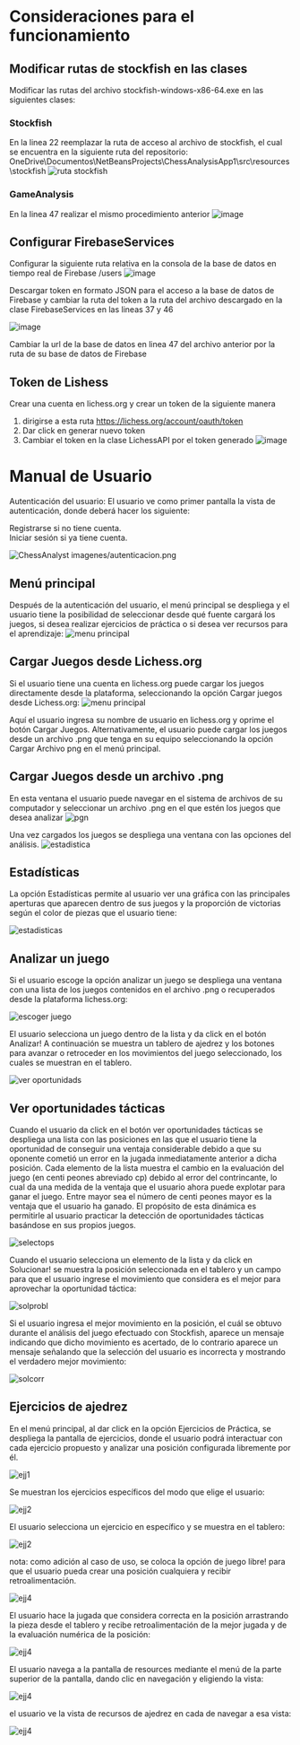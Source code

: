 # Consideraciones para el funcionamiento

## Modificar rutas de stockfish en las clases

Modificar las rutas del archivo stockfish-windows-x86-64.exe en las siguientes clases:

### Stockfish
En la linea 22 reemplazar la ruta de acceso al archivo de stockfish, el cual se encuentra en la siguiente ruta del repositorio:\
OneDrive\Documentos\NetBeansProjects\ChessAnalysisApp1\src\resources\stockfish
![ruta stockfish](https://github.com/user-attachments/assets/110a61f9-22f6-4f2e-a5ce-676f7fa56178)

### GameAnalysis
En la linea 47 realizar el mismo procedimiento anterior 
![image](https://github.com/user-attachments/assets/9eaeadc1-dcd9-4561-91bb-8cf8286ade3b)

## Configurar FirebaseServices
Configurar la siguiente ruta relativa en la consola de la base de datos en tiempo real de Firebase
/users
![image](https://github.com/user-attachments/assets/9e53d1b4-9dbe-442c-9d88-90d4b1af0f86)

Descargar token en formato JSON para el acceso a la base de datos de Firebase y cambiar la ruta del token a la ruta del archivo descargado en la clase FirebaseServices en las lineas 37 y 46

![image](https://github.com/user-attachments/assets/a582651f-344c-4ace-b8eb-feb2a14cd148)

Cambiar la url de la base de datos en linea 47 del archivo anterior por la ruta de su base de datos de Firebase

## Token de Lishess
Crear una cuenta en lichess.org y crear un token de la siguiente manera
1. dirigirse a esta ruta https://lichess.org/account/oauth/token
2. Dar click en generar nuevo token
3. Cambiar el token en la clase LichessAPI por el token generado
   ![image](https://github.com/user-attachments/assets/0149b1a3-0676-41f6-9836-df511de7f737)

# Manual de Usuario

Autenticación del usuario: El usuario ve como primer pantalla la vista de autenticación, donde deberá hacer los siguiente:

Registrarse si no tiene cuenta.\
Iniciar sesión si ya tiene cuenta.

![ChessAnalyst imagenes/autenticacion.png](https://github.com/AdrianEspitiaUN/ChessAnalyst/blob/master/ChessAnalyst%20imagenes/autenticacion.png)

## Menú principal
Después de la autenticación del usuario, el menú principal se despliega y el usuario tiene la posibilidad de seleccionar desde qué fuente cargará los juegos, si desea realizar ejercicios de práctica o si desea ver recursos para el aprendizaje:
![menu principal](https://github.com/AdrianEspitiaUN/ChessAnalyst/blob/master/ChessAnalyst%20imagenes/menuPrincipal.png)


## Cargar Juegos desde Lichess.org
Si el usuario tiene una cuenta en lichess.org puede cargar los juegos directamente desde la plataforma, seleccionando la opción Cargar juegos desde Lichess.org:
![menu principal](https://github.com/AdrianEspitiaUN/ChessAnalyst/blob/master/ChessAnalyst%20imagenes/cargarJuegosLichess.png)


Aquí el usuario ingresa su nombre de usuario en lichess.org y oprime el botón Cargar Juegos. Alternativamente, el usuario puede cargar los juegos desde un archivo .png que tenga en su equipo seleccionando la opción Cargar Archivo png en el menú principal.

## Cargar Juegos desde un archivo .png
En esta ventana el usuario puede navegar en el sistema de archivos de su computador y seleccionar un archivo .png en el que estén los juegos que desea analizar
![pgn](https://github.com/AdrianEspitiaUN/ChessAnalyst/blob/master/ChessAnalyst%20imagenes/cargarJuegosPgn.png)

Una vez cargados los juegos se despliega una ventana con las opciones del análisis. 
![estadistica](https://github.com/AdrianEspitiaUN/ChessAnalyst/blob/master/ChessAnalyst%20imagenes/estadisticasAnalizarJuegos.png)

## Estadísticas
La opción Estadísticas permite al usuario ver una gráfica con las principales aperturas que aparecen dentro de sus juegos y la proporción de victorias según el color de piezas que el usuario tiene:

![estadisticas](https://github.com/AdrianEspitiaUN/ChessAnalyst/blob/master/ChessAnalyst%20imagenes/estadisticas.png)

## Analizar un juego
Si el usuario escoge la opción analizar un juego se despliega una ventana con una lista de los juegos contenidos en el archivo .png o recuperados desde la plataforma lichess.org:

![escoger juego](https://github.com/AdrianEspitiaUN/ChessAnalyst/blob/master/ChessAnalyst%20imagenes/seleccionarJuego.png)

El usuario selecciona un juego dentro de la lista y da click en el botón Analizar! A continuación se muestra un tablero de ajedrez y los botones para avanzar o retroceder en los movimientos del juego seleccionado, los cuales se muestran en el tablero. 

![ver oportunidads](https://github.com/AdrianEspitiaUN/ChessAnalyst/blob/master/ChessAnalyst%20imagenes/verOportunidades.png)


## Ver oportunidades tácticas
Cuando el usuario da click en el botón ver oportunidades tácticas se despliega una lista con las posiciones en las que el usuario tiene la oportunidad de conseguir una ventaja considerable debido a que su oponente cometió un error en la jugada inmediatamente anterior a dicha posición. Cada elemento de la lista muestra el cambio en la evaluación del juego (en centi peones abreviado cp) debido al error del contrincante, lo cual da una medida de la ventaja que el usuario ahora puede explotar para ganar el juego. Entre mayor sea el número de centi peones mayor es la ventaja que el usuario ha ganado. El propósito de esta dinámica es permitirle al usuario practicar la detección de oportunidades tácticas basándose en sus propios juegos. 

![selectops](https://github.com/AdrianEspitiaUN/ChessAnalyst/blob/master/ChessAnalyst%20imagenes/seleccionarOportunidades.png)

Cuando el usuario selecciona un elemento de la lista y da click en Solucionar! se muestra la posición seleccionada en el tablero y un campo para que el usuario ingrese el movimiento que considera es el mejor para aprovechar la oportunidad táctica:

![solprobl](https://github.com/AdrianEspitiaUN/ChessAnalyst/blob/master/ChessAnalyst%20imagenes/solucionarProblema.png)

Si el usuario ingresa el mejor movimiento en la posición, el cuál se obtuvo durante el análisis del juego efectuado con Stockfish, aparece un mensaje indicando que dicho movimiento es acertado, de lo contrario aparece un mensaje señalando que la selección del usuario es incorrecta y mostrando el verdadero mejor movimiento:

![solcorr](https://github.com/AdrianEspitiaUN/ChessAnalyst/blob/master/ChessAnalyst%20imagenes/solucionarCorrecto.png)

## Ejercicios de ajedrez

En el menú principal, al dar click en la opción Ejercicios de Práctica, se despliega la pantalla de ejercicios, donde el usuario podrá interactuar con cada ejercicio propuesto y analizar una posición configurada libremente por él.

![ejj1](https://github.com/AdrianEspitiaUN/ChessAnalyst/blob/master/ChessAnalyst%20imagenes/ejercicios1.png)

Se muestran los ejercicios específicos del modo que elige el usuario:

![ejj2](https://github.com/AdrianEspitiaUN/ChessAnalyst/blob/master/ChessAnalyst%20imagenes/ejercicios2.png)

El usuario selecciona un ejercicio en específico y se muestra en el tablero:

![ejj2](https://github.com/AdrianEspitiaUN/ChessAnalyst/blob/master/ChessAnalyst%20imagenes/ejercicios3.png)

nota: como adición al caso de uso, se coloca la opción de juego libre! para que el usuario pueda crear una posición cualquiera y recibir retroalimentación.

![ejj4](https://github.com/AdrianEspitiaUN/ChessAnalyst/blob/master/ChessAnalyst%20imagenes/Ejercicios4.png)


El usuario hace la jugada que considera correcta en la posición arrastrando la pieza desde el tablero y recibe retroalimentación de la mejor jugada y de la evaluación numérica de la posición:

![ejj4](https://github.com/AdrianEspitiaUN/ChessAnalyst/blob/master/ChessAnalyst%20imagenes/ejercicios5.png)

El usuario navega a la pantalla de resources mediante el menú de la parte superior de la pantalla, dando clic en navegación y eligiendo la vista:

![ejj4](https://github.com/AdrianEspitiaUN/ChessAnalyst/blob/master/ChessAnalyst%20imagenes/ejercicios6.png)

el usuario ve la vista de recursos de ajedrez en cada de navegar a esa vista:

![ejj4](https://github.com/AdrianEspitiaUN/ChessAnalyst/blob/master/ChessAnalyst%20imagenes/ejercicios7.png)
